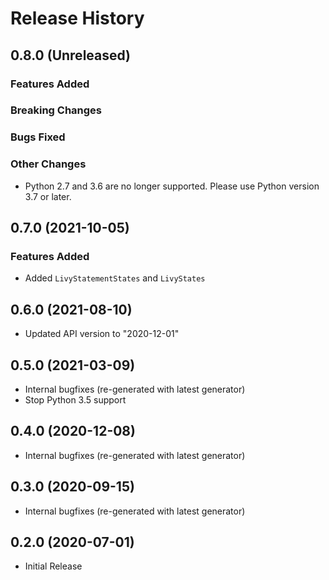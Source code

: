 # Release History

## 0.8.0 (Unreleased)

### Features Added

### Breaking Changes

### Bugs Fixed

### Other Changes

- Python 2.7 and 3.6 are no longer supported. Please use Python version 3.7 or later.

## 0.7.0 (2021-10-05)

### Features Added

- Added `LivyStatementStates` and `LivyStates`

## 0.6.0 (2021-08-10)

- Updated API version to "2020-12-01"

## 0.5.0 (2021-03-09)

- Internal bugfixes (re-generated with latest generator)
- Stop Python 3.5 support

## 0.4.0 (2020-12-08)

- Internal bugfixes (re-generated with latest generator)

## 0.3.0 (2020-09-15)

- Internal bugfixes (re-generated with latest generator)

## 0.2.0 (2020-07-01)

- Initial Release
